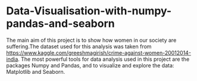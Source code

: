 # Data-Visualisation-with-numpy-pandas-and-seaborn
The main aim of this project is to show how women in our society are suffering.The dataset used for this analysis was taken from https://www.kaggle.com/greeshmagirish/crime-against-women-20012014-india. The most powerful tools for data analysis used in this project are the packages Numpy and Pandas, and to visualize and explore the data: Matplotlib and Seaborn.
